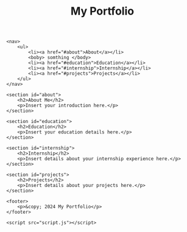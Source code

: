 <!DOCTYPE html>
<html lang="en">
<head>
    <meta charset="UTF-8">
    <meta name="viewport" content="width=device-width, initial-scale=1.0">
    <title>Nithin D S</title>
    <link rel="stylesheet" href="styles.css">
</head>
<body>
    <header>
        <h1>My Portfolio</h1>
    </header>

    <nav>
        <ul>
            <li><a href="#about">About</a></li>
            <boby> somthing </body>
            <li><a href="#education">Education</a></li>
            <li><a href="#internship">Internship</a></li>
            <li><a href="#projects">Projects</a></li>
        </ul>
    </nav>

    <section id="about">
        <h2>About Me</h2>
        <p>Insert your introduction here.</p>
    </section>

    <section id="education">
        <h2>Education</h2>
        <p>Insert your education details here.</p>
    </section>

    <section id="internship">
        <h2>Internship</h2>
        <p>Insert details about your internship experience here.</p>
    </section>

    <section id="projects">
        <h2>Projects</h2>
        <p>Insert details about your projects here.</p>
    </section>

    <footer>
        <p>&copy; 2024 My Portfolio</p>
    </footer>

    <script src="script.js"></script>
</body>
</html>
